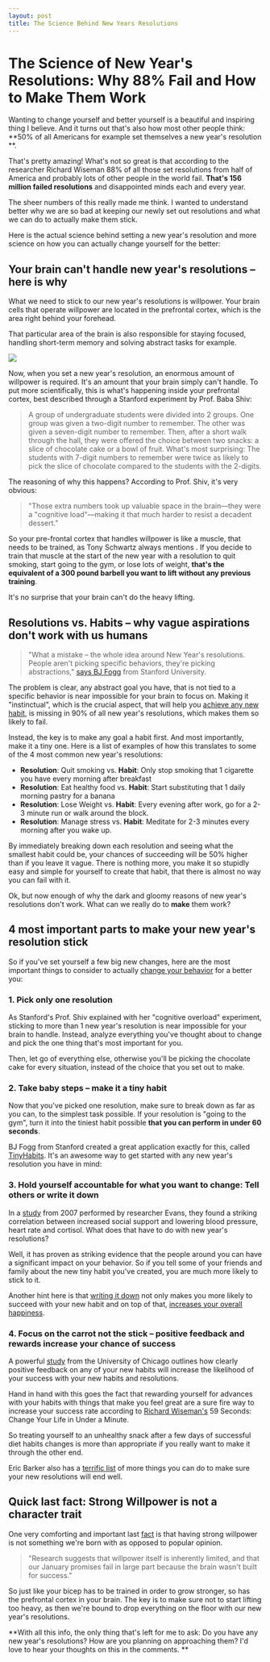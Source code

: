 ```yaml
---
layout: post
title: The Science Behind New Years Resolutions
---
```



# The Science of New Year's Resolutions: Why 88% Fail and How to Make Them Work

Wanting to change yourself and better yourself is a beautiful and inspiring thing I believe. And it turns out that's also how most other people think: **50% of all Americans for example set themselves a new year's resolution **.

That's pretty amazing! What's not so great is that according to the researcher Richard Wiseman 88% of all those set resolutions from half of America and probably lots of other people in the world fail. **That's 156 million failed resolutions** and disappointed minds each and every year.

The sheer numbers of this really made me think. I wanted to understand better why we are so bad at keeping our newly set out resolutions and what we can do to actually make them stick.

Here is the actual science behind setting a new year's resolution and more science on how you can actually change yourself for the better:


## Your brain can't handle new year's resolutions – here is why

What we need to stick to our new year's resolutions is willpower. Your brain cells that operate willpower are located in the prefrontal cortex, which is the area right behind your forehead.

That particular area of the brain is also responsible for staying focused, handling short-term memory and solving abstract tasks for example.

![][2]

Now, when you set a new year's resolution, an enormous amount of willpower is required. It's an amount that your brain simply can't handle. To put more scientifically, this is what's happening inside your prefrontal cortex, best described through a Stanford experiment by Prof. Baba Shiv:

> A group of undergraduate students were divided into 2 groups. One group was given a two-digit number to remember. The other was given a seven-digit number to remember. Then, after a short walk through the hall, they were offered the choice between two snacks: a slice of chocolate cake or a bowl of fruit. What's most surprising: The students with 7-digit numbers to remember were twice as likely to pick the slice of chocolate compared to the students with the 2-digits.

The reasoning of why this happens? According to Prof. Shiv, it's very obvious:

> "Those extra numbers took up valuable space in the brain—they were a "cognitive load"—making it that much harder to resist a decadent dessert."

So your pre-frontal cortex that handles willpower is like a muscle, that needs to be trained, as Tony Schwartz always mentions . If you decide to train that muscle at the start of the new year with a resolution to quit smoking, start going to the gym, or lose lots of weight, **that's the equivalent of a 300 pound barbell you want to lift without any previous training**.

It's no surprise that your brain can't do the heavy lifting.

## Resolutions vs. Habits – why vague aspirations don't work with us humans

> "What a mistake – the whole idea around New Year's resolutions. People aren't picking specific behaviors, they're picking abstractions," [says BJ Fogg][3] from Stanford University.

The problem is clear, any abstract goal you have, that is not tied to a specific behavior is near impossible for your brain to focus on. Making it "instinctual", which is the crucial aspect, that will help you [achieve any new habit][4], is missing in 90% of all new year's resolutions, which makes them so likely to fail.

Instead, the key is to make any goal a habit first. And most importantly, make it a tiny one. Here is a list of examples of how this translates to some of the 4 most common new year's resolutions:

* **Resolution**: Quit smoking vs. **Habit**: Only stop smoking that 1 cigarette you have every morning after breakfast
* **Resolution**: Eat healthy food vs. **Habit**: Start substituting that 1 daily morning pastry for a banana
* **Resolution**: Lose Weight vs. **Habit**: Every evening after work, go for a 2-3 minute run or walk around the block.
* **Resolution**: Manage stress vs. **Habit**: Meditate for 2-3 minutes every morning after you wake up.

By immediately breaking down each resolution and seeing what the smallest habit could be, your chances of succeeding will be 50% higher than if you leave it vague. There is nothing more, you make it so stupidly easy and simple for yourself to create that habit, that there is almost no way you can fail with it.

Ok, but now enough of why the dark and gloomy reasons of new year's resolutions don't work. What can we really do to **make** them work?

## 4 most important parts to make your new year's resolution stick 

So if you've set yourself a few big new changes, here are the most important things to consider to actually [change your behavior][4] for a better you:

### 1\. Pick only one resolution 

As Stanford's Prof. Shiv explained with her "cognitive overload" experiment, sticking to more than 1 new year's resolution is near impossible for your brain to handle. Instead, analyze everything you've thought about to change and pick the one thing that's most important for you.

Then, let go of everything else, otherwise you'll be picking the chocolate cake for every situation, instead of the choice that you set out to make.

### 2\. Take baby steps – make it a tiny habit

Now that you've picked one resolution, make sure to break down as far as you can, to the simplest task possible. If your resolution is "going to the gym", turn it into the tiniest habit possible **that you can perform in under 60 seconds**.

BJ Fogg from Stanford created a great application exactly for this, called [TinyHabits][5]. It's an awesome way to get started with any new year's resolution you have in mind:

 

### 3\. Hold yourself accountable for what you want to change: Tell others or write it down

In a [study][6] from 2007 performed by researcher Evans, they found a striking correlation between increased social support and lowering blood pressure, heart rate and cortisol. What does that have to do with new year's resolutions?

Well, it has proven as striking evidence that the people around you can have a significant impact on your behavior. So if you tell some of your friends and family about the new tiny habit you've created, you are much more likely to stick to it.

Another hint here is that [writing it down][7] not only makes you more likely to succeed with your new habit and on top of that, [increases your overall happiness][8].

### 4\. Focus on the carrot not the stick – positive feedback and rewards increase your chance of success

A powerful [study][9] from the University of Chicago outlines how clearly positive feedback on any of your new habits will increase the likelihood of your success with your new habits and resolutions.

Hand in hand with this goes the fact that rewarding yourself for advances with your habits with things that make you feel great are a sure fire way to increase your success rate according to [Richard Wiseman's][10] 59 Seconds: Change Your Life in Under a Minute.

So treating yourself to an unhealthy snack after a few days of successful diet habits changes is more than appropriate if you really want to make it through the other end.

Eric Barker also has a [terrific list][10] of more things you can do to make sure your new resolutions will end well.

 

## Quick last fact: Strong Willpower is not a character trait 

One very comforting and important last [fact][11] is that having strong willpower is not something we're born with as opposed to popular opinion.

> "Research suggests that willpower itself is inherently limited, and that our January promises fail in large part because the brain wasn't built for success."

So just like your bicep has to be trained in order to grow stronger, so has the prefrontal cortex in your brain. The key is to make sure not to start lifting too heavy, as then we're bound to drop everything on the floor with our new year's resolutions.

**With all this info, the only thing that's left for me to ask: Do you have any new year's resolutions? How are you planning on approaching them? I'd love to hear your thoughts on this in the comments. **

[1]: https://farm4.staticflickr.com/3010/2569536716_6b27eddd98.jpg
[2]: http://mybrainnotes.com/brain-prefrontal-cortex.jpg
[3]: http://www.tinyhabits.com/
[4]: http://blog.bufferapp.com/what-the-research-on-habit-formation-reveals-about-willpower-and-overall-well-being
[5]: http://tinyhabits.com
[6]: http://www.ncbi.nlm.nih.gov/pubmed/11605829
[7]: http://www.bakadesuyo.com/2011/05/what-little-thing-can-increase-the-chance-peo/
[8]: http://www.bakadesuyo.com/what-should-you-write-about-if-you-want-to-in
[9]: http://lifehacker.com/5871955/the-science-behind-new-years-resolutions-and-how-to-use-it-to-achieve-yours
[10]: http://www.bakadesuyo.com/2012/12/last-damn-thing-new-years-resolutions/
[11]: http://online.wsj.com/article/SB10001424052748703478704574612052322122442.html
  
